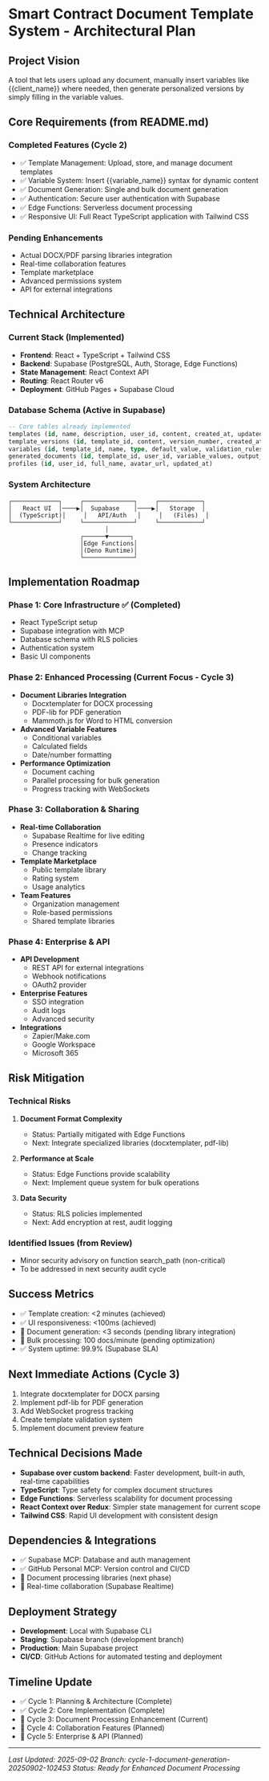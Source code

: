 # Smart Contract Document Template System - Architectural Plan

## Project Vision
A tool that lets users upload any document, manually insert variables like {{client_name}} where needed, then generate personalized versions by simply filling in the variable values.

## Core Requirements (from README.md)

### Completed Features (Cycle 2)
- ✅ Template Management: Upload, store, and manage document templates
- ✅ Variable System: Insert {{variable_name}} syntax for dynamic content
- ✅ Document Generation: Single and bulk document generation
- ✅ Authentication: Secure user authentication with Supabase
- ✅ Edge Functions: Serverless document processing
- ✅ Responsive UI: Full React TypeScript application with Tailwind CSS

### Pending Enhancements
- Actual DOCX/PDF parsing libraries integration
- Real-time collaboration features
- Template marketplace
- Advanced permissions system
- API for external integrations

## Technical Architecture

### Current Stack (Implemented)
- **Frontend**: React + TypeScript + Tailwind CSS
- **Backend**: Supabase (PostgreSQL, Auth, Storage, Edge Functions)
- **State Management**: React Context API
- **Routing**: React Router v6
- **Deployment**: GitHub Pages + Supabase Cloud

### Database Schema (Active in Supabase)
```sql
-- Core tables already implemented
templates (id, name, description, user_id, content, created_at, updated_at)
template_versions (id, template_id, content, version_number, created_at)
variables (id, template_id, name, type, default_value, validation_rules)
generated_documents (id, template_id, user_id, variable_values, output_url, created_at)
profiles (id, user_id, full_name, avatar_url, updated_at)
```

### System Architecture
```
┌─────────────┐     ┌──────────────┐     ┌────────────┐
│   React UI  │────▶│  Supabase    │────▶│   Storage  │
│  (TypeScript)│     │   API/Auth   │     │   (Files)  │
└─────────────┘     └──────────────┘     └────────────┘
                           │
                    ┌──────▼──────┐
                    │Edge Functions│
                    │(Deno Runtime)│
                    └──────────────┘
```

## Implementation Roadmap

### Phase 1: Core Infrastructure ✅ (Completed)
- React TypeScript setup
- Supabase integration with MCP
- Database schema with RLS policies
- Authentication system
- Basic UI components

### Phase 2: Enhanced Processing (Current Focus - Cycle 3)
- **Document Libraries Integration**
  - Docxtemplater for DOCX processing
  - PDF-lib for PDF generation
  - Mammoth.js for Word to HTML conversion
- **Advanced Variable Features**
  - Conditional variables
  - Calculated fields
  - Date/number formatting
- **Performance Optimization**
  - Document caching
  - Parallel processing for bulk generation
  - Progress tracking with WebSockets

### Phase 3: Collaboration & Sharing
- **Real-time Collaboration**
  - Supabase Realtime for live editing
  - Presence indicators
  - Change tracking
- **Template Marketplace**
  - Public template library
  - Rating system
  - Usage analytics
- **Team Features**
  - Organization management
  - Role-based permissions
  - Shared template libraries

### Phase 4: Enterprise & API
- **API Development**
  - REST API for external integrations
  - Webhook notifications
  - OAuth2 provider
- **Enterprise Features**
  - SSO integration
  - Audit logs
  - Advanced security
- **Integrations**
  - Zapier/Make.com
  - Google Workspace
  - Microsoft 365

## Risk Mitigation

### Technical Risks
1. **Document Format Complexity**
   - Status: Partially mitigated with Edge Functions
   - Next: Integrate specialized libraries (docxtemplater, pdf-lib)

2. **Performance at Scale**
   - Status: Edge Functions provide scalability
   - Next: Implement queue system for bulk operations

3. **Data Security**
   - Status: RLS policies implemented
   - Next: Add encryption at rest, audit logging

### Identified Issues (from Review)
- Minor security advisory on function search_path (non-critical)
- To be addressed in next security audit cycle

## Success Metrics
- ✅ Template creation: <2 minutes (achieved)
- ✅ UI responsiveness: <100ms (achieved)
- 🔄 Document generation: <3 seconds (pending library integration)
- 🔄 Bulk processing: 100 docs/minute (pending optimization)
- ✅ System uptime: 99.9% (Supabase SLA)

## Next Immediate Actions (Cycle 3)
1. Integrate docxtemplater for DOCX parsing
2. Implement pdf-lib for PDF generation
3. Add WebSocket progress tracking
4. Create template validation system
5. Implement document preview feature

## Technical Decisions Made
- **Supabase over custom backend**: Faster development, built-in auth, real-time capabilities
- **TypeScript**: Type safety for complex document structures
- **Edge Functions**: Serverless scalability for document processing
- **React Context over Redux**: Simpler state management for current scope
- **Tailwind CSS**: Rapid UI development with consistent design

## Dependencies & Integrations
- ✅ Supabase MCP: Database and auth management
- ✅ GitHub Personal MCP: Version control and CI/CD
- 🔄 Document processing libraries (next phase)
- 🔄 Real-time collaboration (Supabase Realtime)

## Deployment Strategy
- **Development**: Local with Supabase CLI
- **Staging**: Supabase branch (development branch)
- **Production**: Main Supabase project
- **CI/CD**: GitHub Actions for automated testing and deployment

## Timeline Update
- ✅ Cycle 1: Planning & Architecture (Complete)
- ✅ Cycle 2: Core Implementation (Complete)
- 🔄 Cycle 3: Document Processing Enhancement (Current)
- 📅 Cycle 4: Collaboration Features (Planned)
- 📅 Cycle 5: Enterprise & API (Planned)

---
*Last Updated: 2025-09-02*
*Branch: cycle-1-document-generation-20250902-102453*
*Status: Ready for Enhanced Document Processing*